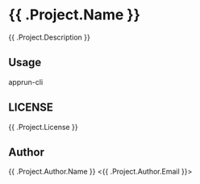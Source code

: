 # {{ .Project.Name }}

{{ .Project.Description }}

## Usage

apprun-cli

## LICENSE

{{ .Project.License }}

## Author

{{ .Project.Author.Name }} <{{ .Project.Author.Email }}>
